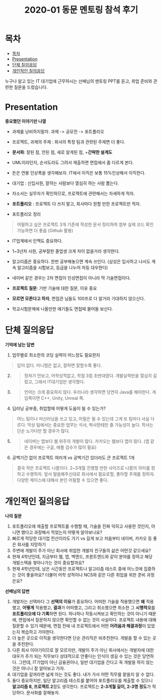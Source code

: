 ﻿---
title:  "2020-01 동문 멘토링 참석 후기"
excerpt: "부족한 질문들을 많이 드렸습니다."
toc: true
toc_sticky: true

categories:
  - 기타
tags:
  - 취업준비
last_modified_at: 2020-02-03TO18:00:00+09:00
---
# 목차

- [목차](#목차)
- [Presentation](#presentation)
- [단체 질의응답](#단체-질의응답)
- [개인적인 질의응답](#개인적인-질의응답)

누구나 알고 있는 IT 대기업에 근무하시는 선배님의 멘토링 PPT를 듣고, 취업 준비와 관련한 질문을 드렸습니다.


# Presentation

**중요했던 이야기만 나열**

- 과제를 낭비하지말자. 과제 -> 공모전 -> 포트폴리오
- 프로젝트, 과제의 주제 : 회사의 특정 팀과 관련된 주제면 더 좋다.
- **문서화**: 잘된 점, 안된 점, 새로 알게된 점, +**간략한 설계도**
- UML이라던지, 순서도라도 그려서 제출하면 면접에서 좀 다르게 본다.
- 돈은 연봉 인상폭을 생각해보자. IT에서 이직은 보통 15%인상해서 이직한다.
- 대기업 : 신입사원, 잘하는 사람보다 열심히 하는 사람 뽑는다.
- 자소서는 실무자가 확인하므로, 프로젝트에 관련해서는 자세하게 적자.

- **포트폴리오** : 프로젝트 다 쓰지 말고, 회사마다 원할 만한 프로젝트만 적자.
- 포트폴리오 정리 
> 어필하고 싶은 프로젝트 3개
> 기존에 작성한 문서 정리하여 첨부
> 실제 코드 확인 가능하면 더 좋음 (Github 활용)
- IT업계에서 인맥도 중요하다.
- 1~3년차 사원, 공부잘한 졸업생 크게 차이 없을거라 생각한다.

- 알고리즘은 중요하다. 한번 공부해놓으면 계속 쓰인다. (삼성은 입사하고 나서도 계속 알고리즘을 시험보고, 등급을 나누어 차등 대우한다)
- 네이버 같은 경우는 2차 면접이 인성면접이 아니라 딱 기술면접이다.
- **프로젝트 질문**: 기반 기술에 대한 질문, 이유 중요
- **모르면 모른다고 하자**, 면접관 님들도 100프로 다 알거라 기대하지 않으신다.
- 학교시험문제에 나올만한 얘기들도 면접때 물어들 보신다.

# 단체 질의응답

**기억에 남는 답변**
1. 업무별로 최소한의 코딩 실력이 어느정도 필요한지
> 답이 없다. 미니멈은 없고, 잘하면 잘할수록 좋다.
2. > 정처기 안보고, 어학성적없고, 학점 3점 초반대였다. 개발실력만을 열심히 길렀고, 그래서 IT대기업만 생각했다.
3. > 언어는 크게 중요하지 않다. 우리나라 생각하면 당연히 Java를 해야한다. 게임쪽이면 C++, Unity, Unreal 쪽.
4. 딥러닝 공부중, 취업할때 어떻게 도움이 될 수 있는가?
> 어느 팀이나 머신러닝을 쓰고 있고, 어필은 될 수 있는데 그게 또 팀마다 사실 다르다. 막상 팀에서는 중요한 업무는 석사, 박사한테만 줄 가능성이 높다. 학사는 단순 노가다만 할 경우가 많다.
5. > 네이버는 앱보다 웹 위주의 개발이 많다.
카카오는 웹보다 앱이 많다. (앱 같은 경우에는 구글, 애플 검수가 많이 필요)
6. 공백기간 없이 프로젝트 여러개 vs 공백기간 있더라도 큰 프로젝트 1개
> 결국 작은 프로젝트 나름이다. 2~3개월 진행할 만한 사이즈로 나름의 의미를 정하고 수행하자. 앞서 말씀해주신대로 회사에서 필요로할, 좋아할 주제를 정하자. 다양한 케이스에 대해서 본인 어필할 수 있으면 좋다.

# 개인적인 질의응답

**나의 질문**
1. 포트폴리오에 제출할 프로젝트를 수행할 때, 기술을 진짜 익히고 사용한 것인지, 아니면 했다고 과장해서 적었는지 어떻게 알아보나요?
2. 빠르게 적당한 대기업 전산이라도 가기 vs 길게 보고 처음부터 네이버, 카카오 등 좋은 회사를 지망하기
3. 주변에 개발이 주가 아닌 회사에 취업한 개발자 친구들의 삶은 어떤것 같으세요?
4. 현재 4학년인데, 지금부터 웹, 앱, 백엔드, 프론트엔드와 같이 분야를 정하고 해당 개발스택을 쌓아나가는 것이 중요할까요?
5. 현재 4학년인데, 남은 시간동안 프로젝트나 알고리즘 테스트 중에 어느것에 집중하는 것이 좋을까요? 더불어 어학 성적이나 NCS와 같은 다른 취업을 위한 준비 과정은요?

**선배님의 답변**
1. 개발자는 선택마다 그 **선택의 이유**가 중요하다. 어떠한 기술을 적용했으면 **왜** 적용했고, **어떻게** 적용했고, **결과**가 어떠했고, 그리고 취소했으면 취소한 그 **시행착오**를 **포트폴리오에 다 기록**하면 된다. 하나하나 작동시켜보고 확인하는 것이 아니기 때문에, 면접에서 질문하지 않으면 확인할 수 없는 것이 사실이다. 
프로젝트 내용에 대해 질문할 수 있기 때문에, 면접 전에 내 프로젝트에서 어떤 **어려움과 해결과정**이 있었는지 복습하고 가야한다.
2. 더 높은 곳으로 이직을 생각한다면 단순 관리직은 비추천한다. 개발을 할 수 있는 곳을 추천한다.
3. 다른 회사 이야기이므로 잘 모르지만, 개발이 주가 아닌 회사에서는 개발자에 대한 대우가 주가 되는 직무보다 상대적으로 안좋다는 인식이 생길 수 있는 것은 당연하다.
그런데, IT기업이 아닌 금융권이나, 일반 대기업을 간다고 꼭 개발을 하지 않는 것은 아니니 잘 알아보고 가자.
4. 대기업을 갈꺼라면 넓게 아는 것도 좋다. 내가 가서 어떤 직무를 맡을지 알 수 없다.
5.  둘다 중요하지만, 일단 알고리즘 테스트를 붙어야 포트폴리오를 제출할 수 있으니 **알고리즘 8, 프로젝트 2**정도 생각한다. 프로젝트는 **2-3개월 길이, 2-3명 정도**가 적당하다. 문서화를 잘해놓자.
